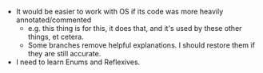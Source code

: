 - It would be easier to work with OS if its code was more heavily annotated/commented
	-  e.g. this thing is for this, it does that, and it's used by these other things, et cetera.
	- Some branches remove helpful explanations. I should restore them if they are still accurate.
- I need to learn Enums and Reflexives.